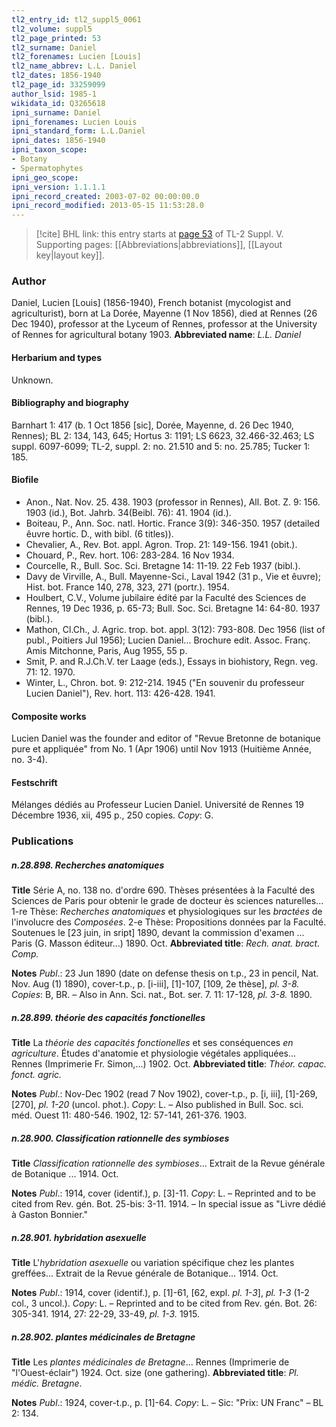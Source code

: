 ```yaml
---
tl2_entry_id: tl2_suppl5_0061
tl2_volume: suppl5
tl2_page_printed: 53
tl2_surname: Daniel
tl2_forenames: Lucien [Louis]
tl2_name_abbrev: L.L. Daniel
tl2_dates: 1856-1940
tl2_page_id: 33259099
author_lsid: 1985-1
wikidata_id: Q3265618
ipni_surname: Daniel
ipni_forenames: Lucien Louis
ipni_standard_form: L.L.Daniel
ipni_dates: 1856-1940
ipni_taxon_scope: 
- Botany
- Spermatophytes
ipni_geo_scope: 
ipni_version: 1.1.1.1
ipni_record_created: 2003-07-02 00:00:00.0
ipni_record_modified: 2013-05-15 11:53:28.0
---
```



> [!cite] BHL link: this entry starts at [page 53](https://www.biodiversitylibrary.org/page/33259099) of TL-2 Suppl. V.
> Supporting pages: [[Abbreviations|abbreviations]], [[Layout key|layout key]].

### Author

Daniel, Lucien \[Louis\] (1856-1940), French botanist (mycologist and agriculturist), born at La Dorée, Mayenne (1 Nov 1856), died at Rennes (26 Dec 1940), professor at the Lyceum of Rennes, professor at the University of Rennes for agricultural botany 1903. 
**Abbreviated name**: *L.L. Daniel*

#### Herbarium and types

Unknown.

#### Bibliography and biography

Barnhart 1: 417 (b. 1 Oct 1856 \[sic\], Dorée, Mayenne, d. 26 Dec 1940, Rennes); BL 2: 134, 143, 645; Hortus 3: 1191; LS 6623, 32.466-32.463; LS suppl. 6097-6099; TL-2, suppl. 2: no. 21.510 and 5: no. 25.785; Tucker 1: 185.

#### Biofile

- Anon., Nat. Nov. 25. 438. 1903 (professor in Rennes), All. Bot. Z. 9: 156. 1903 (id.), Bot. Jahrb. 34(Beibl. 76): 41. 1904 (id.).
- Boiteau, P., Ann. Soc. natl. Hortic. France 3(9): 346-350. 1957 (detailed êuvre hortic. D., with bibl. (6 titles)).
- Chevalier, A., Rev. Bot. appl. Agron. Trop. 21: 149-156. 1941 (obit.).
- Chouard, P., Rev. hort. 106: 283-284. 16 Nov 1934.
- Courcelle, R., Bull. Soc. Sci. Bretagne 14: 11-19. 22 Feb 1937 (bibl.).
- Davy de Virville, A., Bull. Mayenne-Sci., Laval 1942 (31 p., Vie et êuvre); Hist. bot. France 140, 278, 323, 271 (portr.). 1954.
- Houlbert, C.V., Volume jubilaire édité par la Faculté des Sciences de Rennes, 19 Dec 1936, p. 65-73; Bull. Soc. Sci. Bretagne 14: 64-80. 1937 (bibl.).
- Mathon, Cl.Ch., J. Agric. trop. bot. appl. 3(12): 793-808. Dec 1956 (list of publ., Poitiers Jul 1956); Lucien Daniel... Brochure edit. Assoc. Franç. Amis Mitchonne, Paris, Aug 1955, 55 p.
- Smit, P. and R.J.Ch.V. ter Laage (eds.), Essays in biohistory, Regn. veg. 71: 12. 1970.
- Winter, L., Chron. bot. 9: 212-214. 1945 ("En souvenir du professeur Lucien Daniel"), Rev. hort. 113: 426-428. 1941.

#### Composite works

Lucien Daniel was the founder and editor of "Revue Bretonne de botanique pure et appliquée" from No. 1 (Apr 1906) until Nov 1913 (Huitième Année, no. 3-4).

#### Festschrift

Mélanges dédiés au Professeur Lucien Daniel. Université de Rennes 19 Décembre 1936, xii, 495 p., 250 copies. *Copy*: G.

### Publications

##### n.28.898. Recherches anatomiques

**Title**
Série A, no. 138 no. d'ordre 690. Thèses présentées à la Faculté des Sciences de Paris pour obtenir le grade de docteur ès sciences naturelles... 1-re Thèse: *Recherches anatomiques* et physiologiques sur les *bractées* de l'involucre des *Composées*. 2-e Thèse: Propositions données par la Faculté. Soutenues le \[23 juin, in sript\] 1890, devant la commission d'examen ... Paris (G. Masson éditeur...) 1890. Oct.
**Abbreviated title**: *Rech. anat. bract. Comp.*

**Notes**
*Publ*.: 23 Jun 1890 (date on defense thesis on t.p., 23 in pencil, Nat. Nov. Aug (1) 1890), cover-t.p., p. \[i-iii\], \[1\]-107, \[109, 2e thèse\], *pl. 3-8.* *Copies*: B, BR. – Also in Ann. Sci. nat., Bot. ser. 7. 11: 17-128, *pl. 3-8.* 1890.

##### n.28.899. théorie des capacités fonctionelles

**Title**
La *théorie des capacités fonctionelles* et ses conséquences *en agriculture*. Études d'anatomie et physiologie végétales appliquées... Rennes (Imprimerie Fr. Simon,...) 1902. Oct.
**Abbreviated title**: *Théor. capac. fonct. agric.*

**Notes**
*Publ*.: Nov-Dec 1902 (read 7 Nov 1902), cover-t.p., p. \[i, iii\], \[1\]-269, \[270\], *pl. 1-20* (uncol. phot.). *Copy*: L. – Also published in Bull. Soc. sci. méd. Ouest 11: 480-546. 1902, 12: 57-141, 261-376. 1903.

##### n.28.900. Classification rationnelle des symbioses

**Title**
*Classification rationnelle des symbioses*... Extrait de la Revue générale de Botanique ... 1914. Oct.

**Notes**
*Publ*.: 1914, cover (identif.), p. \[3\]-11. *Copy*: L. – Reprinted and to be cited from Rev. gén. Bot. 25-bis: 3-11. 1914. – In special issue as "Livre dédié à Gaston Bonnier."

##### n.28.901. hybridation asexuelle

**Title**
L'*hybridation asexuelle* ou variation spécifique chez les plantes greffées... Extrait de la Revue générale de Botanique... 1914. Oct.

**Notes**
*Publ*.: 1914, cover (identif.), p. \[1\]-61, \[62, expl. *pl. 1-3*\], *pl. 1-3* (1-2 col., 3 uncol.). *Copy*: L. – Reprinted and to be cited from Rev. gén. Bot. 26: 305-341. 1914, 27: 22-29, 33-49, *pl. 1-3.* 1915.

##### n.28.902. plantes médicinales de Bretagne

**Title**
Les *plantes médicinales de Bretagne*... Rennes (Imprimerie de "l'Ouest-éclair") 1924. Oct. size (one gathering).
**Abbreviated title**: *Pl. médic. Bretagne*.

**Notes**
*Publ*.: 1924, cover-t.p., p. \[1\]-64. *Copy*: L. – Sic: "Prix: UN Franc" – BL 2: 134.

